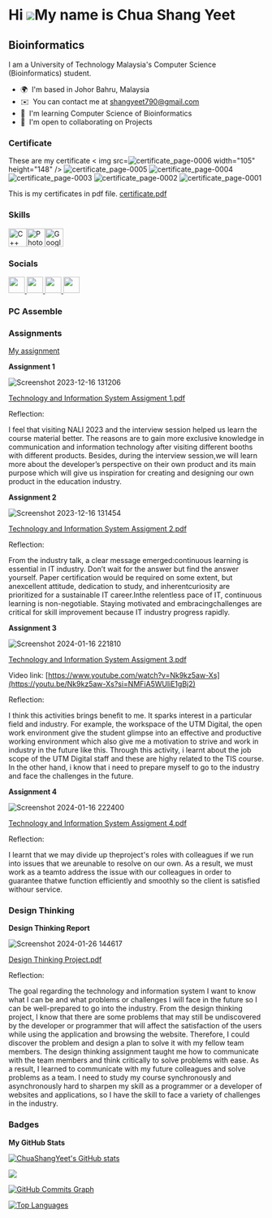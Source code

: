 Hi ![](https://user-images.githubusercontent.com/18350557/176309783-0785949b-9127-417c-8b55-ab5a4333674e.gif)My name is Chua Shang Yeet
=======================================================================================================================================

Bioinformatics
--------------

I am a University of Technology Malaysia's Computer Science (Bioinformatics) student.

* 🌍  I'm based in Johor Bahru, Malaysia
* ✉️  You can contact me at [shangyeet790@gmail.com](mailto:shangyeet790@gmail.com)
* 🧠  I'm learning Computer Science of Bioinformatics
* 🤝  I'm open to collaborating on Projects

### Certificate

These are my certificate
< img src=![certificate_page-0006](https://github.com/ChuaShangYeet/ChuaShangYeet/assets/149682808/d3f976ca-81e6-4919-866e-4c748d3e17cc) width="105" height="148" />
![certificate_page-0005](https://github.com/ChuaShangYeet/ChuaShangYeet/assets/149682808/fbc5addd-320d-45ab-a392-dd285a6c1378)
![certificate_page-0004](https://github.com/ChuaShangYeet/ChuaShangYeet/assets/149682808/1a4522f1-ff1e-4219-8b35-c08f488b26ef)
![certificate_page-0003](https://github.com/ChuaShangYeet/ChuaShangYeet/assets/149682808/351eba1e-5246-476c-a33e-82a1a08c2805)
![certificate_page-0002](https://github.com/ChuaShangYeet/ChuaShangYeet/assets/149682808/02bc6dc8-5d66-45fd-9468-2a3f228f87a3)
![certificate_page-0001](https://github.com/ChuaShangYeet/ChuaShangYeet/assets/149682808/1155783e-bb21-41f8-9b4b-fa93d2eeeaef)

This is my certificates in pdf file.
[certificate.pdf](https://github.com/ChuaShangYeet/ChuaShangYeet/files/14067195/certificate.pdf)

### Skills


<p align="left">
<a href="https://docs.microsoft.com/en-us/cpp/?view=msvc-170" target="_blank" rel="noreferrer"><img src="https://raw.githubusercontent.com/danielcranney/readme-generator/main/public/icons/skills/cplusplus-colored.svg" width="36" height="36" alt="C++" /></a><a href="https://www.adobe.com/uk/products/photoshop.html" target="_blank" rel="noreferrer"><img src="https://raw.githubusercontent.com/danielcranney/readme-generator/main/public/icons/skills/photoshop-colored.svg" width="36" height="36" alt="Photoshop" /></a><a href="https://cloud.google.com/" target="_blank" rel="noreferrer"><img src="https://raw.githubusercontent.com/danielcranney/readme-generator/main/public/icons/skills/googlecloud-colored.svg" width="36" height="36" alt="Google Cloud" /></a>
</p>


### Socials

<p align="left"> <a href="https://discord.com/users/10yeetichua01" target="_blank" rel="noreferrer"> <picture> <source media="(prefers-color-scheme: dark)" srcset="undefined" /> <source media="(prefers-color-scheme: light)" srcset="https://raw.githubusercontent.com/danielcranney/readme-generator/main/public/icons/socials/discord.svg" /> <img src="https://raw.githubusercontent.com/danielcranney/readme-generator/main/public/icons/socials/discord.svg" width="32" height="32" /> </picture> </a> <a href="https://www.facebook.com/shang.yeet" target="_blank" rel="noreferrer"> <picture> <source media="(prefers-color-scheme: dark)" srcset="https://raw.githubusercontent.com/danielcranney/readme-generator/main/public/icons/socials/facebook-dark.svg" /> <source media="(prefers-color-scheme: light)" srcset="https://raw.githubusercontent.com/danielcranney/readme-generator/main/public/icons/socials/facebook.svg" /> <img src="https://raw.githubusercontent.com/danielcranney/readme-generator/main/public/icons/socials/facebook.svg" width="32" height="32" /> </picture> </a> <a href="https://www.github.com/ChuaShangYeet" target="_blank" rel="noreferrer"> <picture> <source media="(prefers-color-scheme: dark)" srcset="https://raw.githubusercontent.com/danielcranney/readme-generator/main/public/icons/socials/github-dark.svg" /> <source media="(prefers-color-scheme: light)" srcset="https://raw.githubusercontent.com/danielcranney/readme-generator/main/public/icons/socials/github.svg" /> <img src="https://raw.githubusercontent.com/danielcranney/readme-generator/main/public/icons/socials/github.svg" width="32" height="32" /> </picture> </a> <a href="http://www.instagram.com/yeetichua10" target="_blank" rel="noreferrer"> <picture> <source media="(prefers-color-scheme: dark)" srcset="undefined" /> <source media="(prefers-color-scheme: light)" srcset="https://raw.githubusercontent.com/danielcranney/readme-generator/main/public/icons/socials/instagram.svg" /> <img src="https://raw.githubusercontent.com/danielcranney/readme-generator/main/public/icons/socials/instagram.svg" width="32" height="32" /> </picture> </a></p>

### PC Assemble

### Assignments


[My assignment](https://github.com/ChuaShangYeet/Assignment.io)

<b>Assignment 1</b>

![Screenshot 2023-12-16 131206](https://github.com/ChuaShangYeet/ChuaShangYeet/assets/149682808/9b02f73d-6e04-4ff9-aff1-c1a1812a15d6)

[Technology and Information System Assigment 1.pdf](https://github.com/ChuaShangYeet/ChuaShangYeet/files/13951210/Technology.and.Information.System.Assigment.1.pdf)

Reflection:

I feel that visiting NALI 2023 and the interview session helped us learn the course material better. The reasons are to gain more exclusive knowledge in communication and information technology after visiting different booths with different products. Besides, during the interview session,we will learn more about the developer’s perspective on their own product and its main purpose which will give us inspiration for creating and designing our own product in the education industry.


<b>Assignment 2</b>

![Screenshot 2023-12-16 131454](https://github.com/ChuaShangYeet/ChuaShangYeet/assets/149682808/1d396fa0-aabe-455b-a1a5-4979e686aad8)

[Technology and Information System Assigment 2.pdf](https://github.com/ChuaShangYeet/ChuaShangYeet/files/13951218/Technology.and.Information.System.Assigment.2.pdf)


Reflection:

From the industry talk, a clear message emerged:continuous learning is essential in IT industry. Don’t wait for the answer but find the answer yourself. Paper certification would be required on some extent, but anexcellent attitude, dedication to study, and inherentcuriosity are prioritized for a sustainable IT career.Inthe relentless pace of IT, continuous learning is non-negotiable. Staying motivated and embracingchallenges are critical for skill improvement because IT industry progress rapidly.


<b>Assignment 3</b>

![Screenshot 2024-01-16 221810](https://github.com/ChuaShangYeet/ChuaShangYeet/assets/149682808/ec9173c1-de7e-4604-a659-bc409c512fa7)

[Technology and Information System Assigment 3.pdf](https://github.com/ChuaShangYeet/ChuaShangYeet/files/13951220/Technology.and.Information.System.Assigment.3.pdf)

Video link: [https://www.youtube.com/watch?v=Nk9kz5aw-Xs](https://youtu.be/Nk9kz5aw-Xs?si=NMFiA5WUliE1gBj2)

Reflection:

I think this activities brings benefit to me. It sparks interest in a particular field and industry. For example, the workspace of the UTM Digital, the open work environment give the student glimpse into an effective and productive working environment which also give me a motivation to strive and work in industry in the future like this.
Through this activity, i learnt about the job scope of the UTM Digital staff and these are highy related to the TIS course. In the other hand, i know that i need to prepare myself to go to the industry and face the challenges in the future. 


<b>Assignment 4</b>

![Screenshot 2024-01-16 222400](https://github.com/ChuaShangYeet/ChuaShangYeet/assets/149682808/dcbe46af-076c-4d5e-922d-b468473bdb72)

[Technology and Information System Assigment 4.pdf](https://github.com/ChuaShangYeet/ChuaShangYeet/files/13951450/Technology.and.Information.System.Assigment.4.pdf)

Reflection:

I learnt that we may divide up theproject's roles with colleagues if we run into issues that we areunable to resolve on our own. As a result, we must work as a teamto address the issue with our colleagues in order to guarantee thatwe function efficiently and smoothly so the client is satisfied withour service.


### Design Thinking

<b>Design Thinking Report</b>

![Screenshot 2024-01-26 144617](https://github.com/ChuaShangYeet/ChuaShangYeet/assets/149682808/61ee3f04-5bd7-47c0-8b8a-52e74dc3515f)

[Design Thinking Project.pdf](https://github.com/ChuaShangYeet/ChuaShangYeet/files/14067111/Design.Thinking.Project.pdf)

Reflection:

The goal regarding the technology and information system I want to know what I can be and what problems or challenges I will face in the future so I can be well-prepared to go into the industry.
From the design thinking project, I know that there are some problems that may still be undiscovered by the developer or programmer that will affect the satisfaction of the users while using the application and browsing the website. Therefore, I could discover the problem and design a plan to solve it with my fellow team members. The design thinking assignment taught me how to communicate with the team members and think critically to solve problems with ease. As a result, I learned to communicate with my future colleagues and solve problems as a team.
I need to study my course synchronously and asynchronously hard to sharpen my skill as a programmer or a developer of websites and applications, so I have the skill to face a variety of challenges in the industry.


### Badges

<b>My GitHub Stats</b>

<a href="http://www.github.com/ChuaShangYeet"><img src="https://github-readme-stats.vercel.app/api?username=ChuaShangYeet&show_icons=true&hide=&count_private=true&title_color=0891b2&text_color=ffffff&icon_color=0891b2&bg_color=1c1917&hide_border=true&show_icons=true" alt="ChuaShangYeet's GitHub stats" /></a>
 
<a href="http://www.github.com/ChuaShangYeet"><img src="https://github-readme-streak-stats.herokuapp.com/?user=ChuaShangYeet&stroke=ffffff&background=1c1917&ring=0891b2&fire=0891b2&currStreakNum=ffffff&currStreakLabel=0891b2&sideNums=ffffff&sideLabels=ffffff&dates=ffffff&hide_border=true" /></a>

<a href="http://www.github.com/ChuaShangYeet"><img src="https://github-readme-activity-graph.cyclic.app/graph?username=ChuaShangYeet&bg_color=1c1917&color=ffffff&line=0891b2&point=ffffff&area_color=1c1917&area=true&hide_border=true&custom_title=GitHub%20Commits%20Graph" alt="GitHub Commits Graph" /></a>

<a href="https://github.com/ChuaShangYeet" align="left"><img src="https://github-readme-stats.vercel.app/api/top-langs/?username=ChuaShangYeet&langs_count=10&title_color=0891b2&text_color=ffffff&icon_color=0891b2&bg_color=1c1917&hide_border=true&locale=en&custom_title=Top%20%Languages" alt="Top Languages" /></a>
